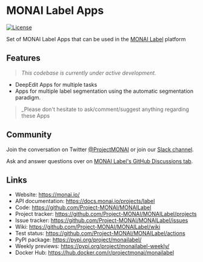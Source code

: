 # MONAI Label Apps

[![License](https://img.shields.io/badge/license-Apache%202.0-green.svg)](https://opensource.org/licenses/Apache-2.0)

Set of MONAI Label Apps that can be used in the [MONAI Label](https://github.com/Project-MONAI/MONAILabel) platform

## Features
> _This codebase is currently under active development._

- DeepEdit Apps for multiple tasks
- Apps for multiple label segmentation using the automatic segmentation paradigm.


> _Please don't hesitate to ask/comment/suggest anything regarding these Apps


## Community
Join the conversation on Twitter [@ProjectMONAI](https://twitter.com/ProjectMONAI) or join our [Slack channel](https://forms.gle/QTxJq3hFictp31UM9).

Ask and answer questions over on [MONAI Label's GitHub Discussions tab](https://github.com/Project-MONAI/MONAILabel/discussions).


## Links
- Website: https://monai.io/
- API documentation: https://docs.monai.io/projects/label
- Code: https://github.com/Project-MONAI/MONAILabel
- Project tracker: https://github.com/Project-MONAI/MONAILabel/projects
- Issue tracker: https://github.com/Project-MONAI/MONAILabel/issues
- Wiki: https://github.com/Project-MONAI/MONAILabel/wiki
- Test status: https://github.com/Project-MONAI/MONAILabel/actions
- PyPI package: https://pypi.org/project/monailabel/
- Weekly previews: https://pypi.org/project/monailabel-weekly/
- Docker Hub: https://hub.docker.com/r/projectmonai/monailabel


